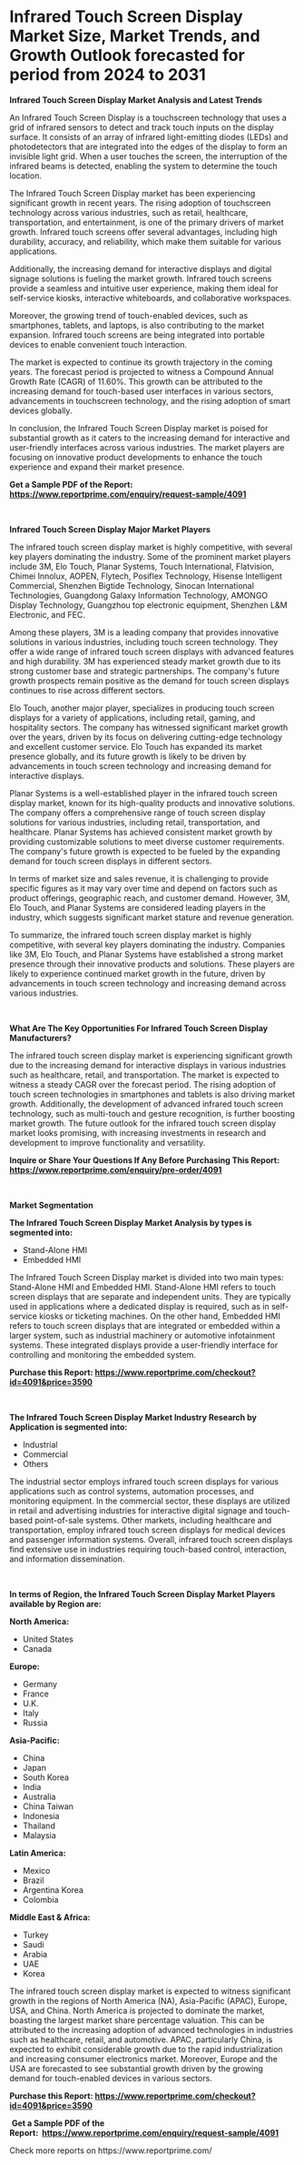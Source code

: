 <p><h1>Infrared Touch Screen Display Market Size, Market Trends, and Growth Outlook forecasted for period from 2024 to 2031</h1></p><p><strong>Infrared Touch Screen Display Market Analysis and Latest Trends</strong></p>
<p><p>An Infrared Touch Screen Display is a touchscreen technology that uses a grid of infrared sensors to detect and track touch inputs on the display surface. It consists of an array of infrared light-emitting diodes (LEDs) and photodetectors that are integrated into the edges of the display to form an invisible light grid. When a user touches the screen, the interruption of the infrared beams is detected, enabling the system to determine the touch location.</p><p>The Infrared Touch Screen Display market has been experiencing significant growth in recent years. The rising adoption of touchscreen technology across various industries, such as retail, healthcare, transportation, and entertainment, is one of the primary drivers of market growth. Infrared touch screens offer several advantages, including high durability, accuracy, and reliability, which make them suitable for various applications.</p><p>Additionally, the increasing demand for interactive displays and digital signage solutions is fueling the market growth. Infrared touch screens provide a seamless and intuitive user experience, making them ideal for self-service kiosks, interactive whiteboards, and collaborative workspaces.</p><p>Moreover, the growing trend of touch-enabled devices, such as smartphones, tablets, and laptops, is also contributing to the market expansion. Infrared touch screens are being integrated into portable devices to enable convenient touch interaction.</p><p>The market is expected to continue its growth trajectory in the coming years. The forecast period is projected to witness a Compound Annual Growth Rate (CAGR) of 11.60%. This growth can be attributed to the increasing demand for touch-based user interfaces in various sectors, advancements in touchscreen technology, and the rising adoption of smart devices globally.</p><p>In conclusion, the Infrared Touch Screen Display market is poised for substantial growth as it caters to the increasing demand for interactive and user-friendly interfaces across various industries. The market players are focusing on innovative product developments to enhance the touch experience and expand their market presence.</p></p>
<p><strong>Get a Sample PDF of the Report:&nbsp; <a href="https://www.reportprime.com/enquiry/request-sample/4091">https://www.reportprime.com/enquiry/request-sample/4091</a></strong></p>
<p>&nbsp;</p>
<p><strong>Infrared Touch Screen Display Major Market Players</strong></p>
<p><p>The infrared touch screen display market is highly competitive, with several key players dominating the industry. Some of the prominent market players include 3M, Elo Touch, Planar Systems, Touch International, Flatvision, Chimei Innolux, AOPEN, Flytech, Posiflex Technology, Hisense Intelligent Commercial, Shenzhen Bigtide Technology, Sinocan International Technologies, Guangdong Galaxy Information Technology, AMONGO Display Technology, Guangzhou top electronic equipment, Shenzhen L&M Electronic, and FEC.</p><p>Among these players, 3M is a leading company that provides innovative solutions in various industries, including touch screen technology. They offer a wide range of infrared touch screen displays with advanced features and high durability. 3M has experienced steady market growth due to its strong customer base and strategic partnerships. The company's future growth prospects remain positive as the demand for touch screen displays continues to rise across different sectors.</p><p>Elo Touch, another major player, specializes in producing touch screen displays for a variety of applications, including retail, gaming, and hospitality sectors. The company has witnessed significant market growth over the years, driven by its focus on delivering cutting-edge technology and excellent customer service. Elo Touch has expanded its market presence globally, and its future growth is likely to be driven by advancements in touch screen technology and increasing demand for interactive displays.</p><p>Planar Systems is a well-established player in the infrared touch screen display market, known for its high-quality products and innovative solutions. The company offers a comprehensive range of touch screen display solutions for various industries, including retail, transportation, and healthcare. Planar Systems has achieved consistent market growth by providing customizable solutions to meet diverse customer requirements. The company's future growth is expected to be fueled by the expanding demand for touch screen displays in different sectors.</p><p>In terms of market size and sales revenue, it is challenging to provide specific figures as it may vary over time and depend on factors such as product offerings, geographic reach, and customer demand. However, 3M, Elo Touch, and Planar Systems are considered leading players in the industry, which suggests significant market stature and revenue generation.</p><p>To summarize, the infrared touch screen display market is highly competitive, with several key players dominating the industry. Companies like 3M, Elo Touch, and Planar Systems have established a strong market presence through their innovative products and solutions. These players are likely to experience continued market growth in the future, driven by advancements in touch screen technology and increasing demand across various industries.</p></p>
<p>&nbsp;</p>
<p><strong>What Are The Key Opportunities For Infrared Touch Screen Display Manufacturers?</strong></p>
<p><p>The infrared touch screen display market is experiencing significant growth due to the increasing demand for interactive displays in various industries such as healthcare, retail, and transportation. The market is expected to witness a steady CAGR over the forecast period. The rising adoption of touch screen technologies in smartphones and tablets is also driving market growth. Additionally, the development of advanced infrared touch screen technology, such as multi-touch and gesture recognition, is further boosting market growth. The future outlook for the infrared touch screen display market looks promising, with increasing investments in research and development to improve functionality and versatility.</p></p>
<p><strong>Inquire or Share Your Questions If Any Before Purchasing This Report: <a href="https://www.reportprime.com/enquiry/pre-order/4091">https://www.reportprime.com/enquiry/pre-order/4091</a></strong></p>
<p>&nbsp;</p>
<p><strong>Market Segmentation</strong></p>
<p><strong>The Infrared Touch Screen Display Market Analysis by types is segmented into:</strong></p>
<p><ul><li>Stand-Alone HMI</li><li>Embedded HMI</li></ul></p>
<p><p>The Infrared Touch Screen Display market is divided into two main types: Stand-Alone HMI and Embedded HMI. Stand-Alone HMI refers to touch screen displays that are separate and independent units. They are typically used in applications where a dedicated display is required, such as in self-service kiosks or ticketing machines. On the other hand, Embedded HMI refers to touch screen displays that are integrated or embedded within a larger system, such as industrial machinery or automotive infotainment systems. These integrated displays provide a user-friendly interface for controlling and monitoring the embedded system.</p></p>
<p><strong>Purchase this Report:&nbsp;<a href="https://www.reportprime.com/checkout?id=4091&price=3590">https://www.reportprime.com/checkout?id=4091&price=3590</a></strong></p>
<p>&nbsp;</p>
<p><strong>The Infrared Touch Screen Display Market Industry Research by Application is segmented into:</strong></p>
<p><ul><li>Industrial</li><li>Commercial</li><li>Others</li></ul></p>
<p><p>The industrial sector employs infrared touch screen displays for various applications such as control systems, automation processes, and monitoring equipment. In the commercial sector, these displays are utilized in retail and advertising industries for interactive digital signage and touch-based point-of-sale systems. Other markets, including healthcare and transportation, employ infrared touch screen displays for medical devices and passenger information systems. Overall, infrared touch screen displays find extensive use in industries requiring touch-based control, interaction, and information dissemination.</p></p>
<p>&nbsp;</p>
<p><strong>In terms of Region, the Infrared Touch Screen Display Market Players available by Region are:</strong></p>
<p>
    <p> <strong> North America: </strong>
        <ul>
            <li>United States</li>
            <li>Canada</li>
        </ul>
        </p> 
    <p> <strong> Europe: </strong>
        <ul>
            <li>Germany</li>
            <li>France</li>
            <li>U.K.</li>
            <li>Italy</li>
            <li>Russia</li>
        </ul>
        </p> 
    <p> <strong> Asia-Pacific: </strong>
        <ul>
            <li>China</li>
            <li>Japan</li>
            <li>South Korea</li>
            <li>India</li>
            <li>Australia</li>
            <li>China Taiwan</li>
            <li>Indonesia</li>
            <li>Thailand</li>
            <li>Malaysia</li>
        </ul>
        </p> 
    <p> <strong> Latin America: </strong>
        <ul>
            <li>Mexico</li>
            <li>Brazil</li>
            <li>Argentina Korea</li>
            <li>Colombia</li>
        </ul>
        </p> 
    <p> <strong> Middle East & Africa: </strong>
        <ul>
            <li>Turkey</li>
            <li>Saudi</li>
            <li>Arabia</li>
            <li>UAE</li>
            <li>Korea</li>
        </ul>
    </p>
    </p>
<p><p>The infrared touch screen display market is expected to witness significant growth in the regions of North America (NA), Asia-Pacific (APAC), Europe, USA, and China. North America is projected to dominate the market, boasting the largest market share percentage valuation. This can be attributed to the increasing adoption of advanced technologies in industries such as healthcare, retail, and automotive. APAC, particularly China, is expected to exhibit considerable growth due to the rapid industrialization and increasing consumer electronics market. Moreover, Europe and the USA are forecasted to see substantial growth driven by the growing demand for touch-enabled devices in various sectors.</p></p>
<p><strong>Purchase this Report: <a href="https://www.reportprime.com/checkout?id=4091&price=3590">https://www.reportprime.com/checkout?id=4091&price=3590</a></strong></p>
<p>&nbsp;<strong>Get a Sample PDF of the Report:&nbsp;&nbsp;<a href="https://www.reportprime.com/enquiry/request-sample/4091">https://www.reportprime.com/enquiry/request-sample/4091</a></strong></p>
<p><strong></strong></p>
<p>Check more reports on https://www.reportprime.com/</p>